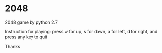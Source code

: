 # 2048
2048 game by python 2.7

Instruction for playing:
  press w for up,
        s for down, 
        a for left, 
        d for right,
 and press any key to quit
 
 Thanks
